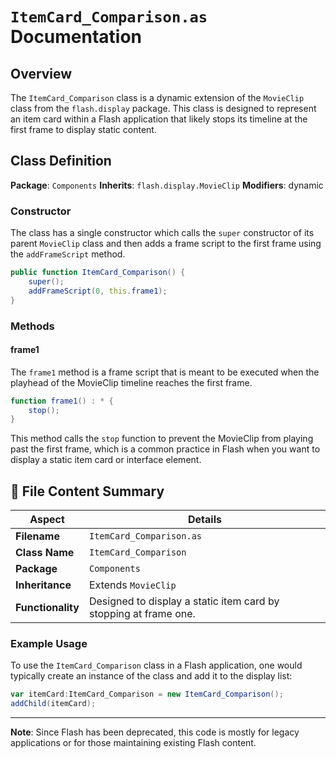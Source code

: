 # `ItemCard_Comparison.as` Documentation

## Overview

The `ItemCard_Comparison` class is a dynamic extension of the `MovieClip` class from the `flash.display` package. This class is designed to represent an item card within a Flash application that likely stops its timeline at the first frame to display static content.

## Class Definition

**Package**: `Components`
**Inherits**: `flash.display.MovieClip`
**Modifiers**: dynamic

### Constructor

The class has a single constructor which calls the `super` constructor of its parent `MovieClip` class and then adds a frame script to the first frame using the `addFrameScript` method.

```actionscript
public function ItemCard_Comparison() {
    super();
    addFrameScript(0, this.frame1);
}
```

### Methods

#### frame1

The `frame1` method is a frame script that is meant to be executed when the playhead of the MovieClip timeline reaches the first frame.

```actionscript
function frame1() : * {
    stop();
}
```

This method calls the `stop` function to prevent the MovieClip from playing past the first frame, which is a common practice in Flash when you want to display a static item card or interface element.

## 📄 File Content Summary

| Aspect           | Details                                                            |
| ---------------- | ------------------------------------------------------------------ |
| **Filename**     | `ItemCard_Comparison.as`                                           |
| **Class Name**   | `ItemCard_Comparison`                                              |
| **Package**      | `Components`                                                       |
| **Inheritance**  | Extends `MovieClip`                                                |
| **Functionality**| Designed to display a static item card by stopping at frame one.   |

### Example Usage

To use the `ItemCard_Comparison` class in a Flash application, one would typically create an instance of the class and add it to the display list:

```actionscript
var itemCard:ItemCard_Comparison = new ItemCard_Comparison();
addChild(itemCard);
```

---

**Note**: Since Flash has been deprecated, this code is mostly for legacy applications or for those maintaining existing Flash content.
